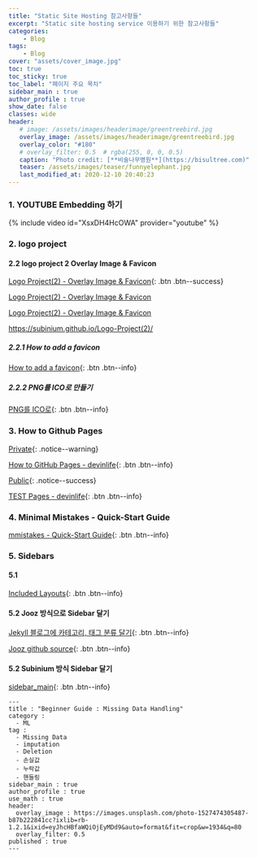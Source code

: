 ```yaml
---
title: "Static Site Hosting 참고사항들"
excerpt: "Static site hosting service 이용하기 위한 참고사항들"
categories:
    - Blog
tags:
    - Blog
cover: "assets/cover_image.jpg"
toc: true
toc_sticky: true
toc_label: "페이지 주요 목차"
sidebar_main : true
author_profile : true
show_date: false
classes: wide
header:
   # image: /assets/images/headerimage/greentreebird.jpg
   overlay_image: /assets/images/headerimage/greentreebird.jpg
   overlay_color: "#180"
   # overlay_filter: 0.5  # rgba(255, 0, 0, 0.5)
   caption: "Photo credit: [**비술나무병원**](https://bisultree.com)"
   teaser: /assets/images/teaser/funnyelephant.jpg
   last_modified_at: 2020-12-10 20:40:23
---
```


### 1. YOUTUBE Embedding 하기  
  


{% include video id="XsxDH4HcOWA" provider="youtube" %}




### 2. logo project  


#### 2.2 logo project 2 Overlay Image & Favicon  


[Logo Project(2) - Overlay Image & Favicon](https://subinium.github.io/Logo-Project(2)/){: .btn .btn--success}  

<a href="https://subinium.github.io/Logo-Project(2)/" class="btn btn--warning">Logo Project(2) - Overlay Image & Favicon</a>  

[Logo Project(2) - Overlay Image & Favicon](https://subinium.github.io/Logo-Project(2)/)  

<https://subinium.github.io/Logo-Project(2)/>  

  
  

##### 2.2.1 How to add a favicon  

[How to add a favicon](https://medium.com/theagilemanager/how-to-add-a-favicon-to-github-pages-403935604460){: .btn .btn--info}  


##### 2.2.2  PNG를 ICO로 만들기  

[PNG를 ICO로](https://www.hipdf.com/kr/png-to-ico){: .btn .btn--info}  


### 3. How to Github Pages  
  
  
[Private](#link){: .notice--warning}  
  
[How to GitHub Pages - devinlife](https://devinlife.com/howto/){: .btn .btn--info}  


[Public](#link){: .notice--success}  
  
[TEST Pages - devinlife](http://gpages.devinlife.com/){: .btn .btn--info}  
  

### 4. Minimal Mistakes  - Quick-Start Guide  
  

[mmistakes - Quick-Start Guide](https://mmistakes.github.io/minimal-mistakes/docs/quick-start-guide/){: .btn .btn--info} 

  

### 5. Sidebars

#### 5.1 

[Included Layouts](https://mmistakes.github.io/minimal-mistakes/docs/layouts/#header-overlay){: .btn .btn--info}  

#### 5.2 Jooz 방식으로 Sidebar 달기

[Jekyll 블로그에 카테고리, 태그 분류 달기](https://jooz.dev/blog/jekyll-add-categories-tags/){: .btn .btn--info}  

[Jooz github source](https://github.com/joojaeyoon/jooz.dev){: .btn .btn--info}  


#### 5.2 Subinium 방식 Sidebar 달기


[sidebar_main](https://subinium.github.io/ProjectEuler-Sidebar/){: .btn .btn--info}

```
---
title : "Beginner Guide : Missing Data Handling"
category :
  - ML
tag :
  - Missing Data
  - imputation
  - Deletion
  - 손실값
  - 누락값
  - 핸들링
sidebar_main : true
author_profile : true
use_math : true
header:
  overlay_image : https://images.unsplash.com/photo-1527474305487-b87b222841cc?ixlib=rb-1.2.1&ixid=eyJhcHBfaWQiOjEyMDd9&auto=format&fit=crop&w=1934&q=80
  overlay_filter: 0.5
published : true
---
```






